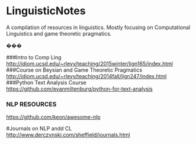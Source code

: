 # LinguisticNotes
A compilation of resources in linguistics. Mostly focusing on Computational Linguistics and game theoretic pragmatics. 

���

###Intro to Comp Ling 
http://idiom.ucsd.edu/~rlevy/teaching/2015winter/lign165/index.html
###Course on Beysian and Game Theoretic Pragmatics
http://idiom.ucsd.edu/~rlevy/teaching/2014fall/lign247/index.html
###Python Text Analysis Course
https://github.com/evanmiltenburg/python-for-text-analysis  
### NLP RESOURCES
https://github.com/keon/awesome-nlp

#Journals on NLP andd CL 
http://www.derczynski.com/sheffield/journals.html


